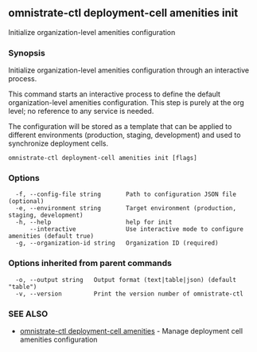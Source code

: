 ## omnistrate-ctl deployment-cell amenities init

Initialize organization-level amenities configuration

### Synopsis

Initialize organization-level amenities configuration through an interactive process.

This command starts an interactive process to define the default organization-level 
amenities configuration. This step is purely at the org level; no reference to any 
service is needed.

The configuration will be stored as a template that can be applied to different 
environments (production, staging, development) and used to synchronize deployment cells.

```
omnistrate-ctl deployment-cell amenities init [flags]
```

### Options

```
  -f, --config-file string       Path to configuration JSON file (optional)
  -e, --environment string       Target environment (production, staging, development)
  -h, --help                     help for init
      --interactive              Use interactive mode to configure amenities (default true)
  -g, --organization-id string   Organization ID (required)
```

### Options inherited from parent commands

```
  -o, --output string   Output format (text|table|json) (default "table")
  -v, --version         Print the version number of omnistrate-ctl
```

### SEE ALSO

* [omnistrate-ctl deployment-cell amenities](omnistrate-ctl_deployment-cell_amenities.md)	 - Manage deployment cell amenities configuration

